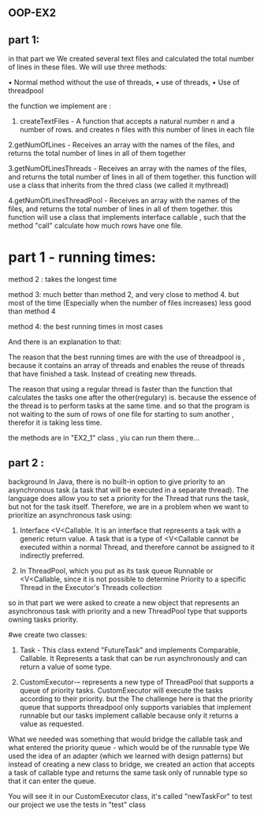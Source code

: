 ## OOP-EX2

## part 1: 

in that part we We created several text files and calculated the total number of lines
in these files. We will use three methods:

• Normal method without the use of threads,
• use of threads,
• Use of threadpool 

the function we implement are : 

1. createTextFiles - A function that accepts a natural number n and a number of rows.
and creates n files with this number of lines in each file

2.getNumOfLines - Receives an array with the names of the files,
and returns the total number of lines in all of them together

3.getNumOfLinesThreads -  Receives an array with the names of the files,
and returns the total number of lines in all of them together.
this function will use a class that inherits from the thred class (we called it mythread)

4.getNumOfLinesThreadPool - Receives an array with the names of the files,
and returns the total number of lines in all of them together.
this function will use a class that implements interface callable , such that the method "call" 
calculate how much rows have one file. 

# part 1 - running times:

method 2 : takes the longest time 

method 3: much better than method 2, and very close to method 4. but most of the time
(Especially when the number of files increases) less good than method 4 

method 4: the best running times in most cases

And there is an explanation to that: 

The reason that the best running times are with the use of threadpool is , because it contains an array of threads and enables the reuse of threads that have finished a task. Instead of creating new threads.

The reason that using a regular thread is faster than the function that calculates the tasks one after the other(regulary) is. because the essence of the thread is to perform tasks at the same time. and so that the program is not waiting to the sum of rows of one file for starting to sum another , therefor it is taking less time.

the methods are in "EX2_1" class , yiu can run them there...

## part 2 : 
background
In Java, there is no built-in option to give priority to an asynchronous task (a task that will be executed in a separate thread).
The language does allow you to set a priority for the Thread that runs the task, but not for the task itself.
Therefore, we are in a problem when we want to prioritize an asynchronous task using:

1. Interface <V<Callable. It is an interface that represents a task with a generic return value.
A task that is a type of <V<Callable cannot be executed within a normal Thread, and therefore cannot be assigned to it
indirectly preferred.

2. In ThreadPool, which you put as its task queue Runnable or <V<Callable, since it is not possible to determine
Priority to a specific Thread in the Executor's Threads collection

so in that part we were asked to create a new object that represents an asynchronous task with priority and a new ThreadPool type that supports owning tasks
priority.

#we create two classes:

1. Task - This class extend "FutureTask" and implements Comparable<Task>, Callable.
It Represents a task that can be run asynchronously and can return a value of some type.

2. CustomExecutor-– represents a new type of ThreadPool that supports a queue of priority tasks.
CustomExecutor will execute the tasks according to their priority.
but the The challenge here is that the priority queue that supports threadpool only supports variables that implement runnable but our tasks implement callable because only it returns a value as requested.

What we needed was something that would bridge the callable task and what entered the priority queue - which would be of the runnable type
We used the idea of an adapter (which we learned with design patterns) but instead of creating a new class to bridge, we created an action that accepts a task of callable type and returns the same task only of runnable type so that it can enter the queue.

You will see it in our CustomExecutor class, it's called "newTaskFor"
to test our project we use the tests in "test" class

